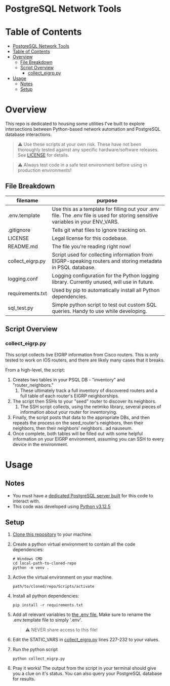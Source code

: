 # PostgreSQL Network Tools

# Table of Contents 
- [PostgreSQL Network Tools](#postgresql-network-tools)
- [Table of Contents](#table-of-contents)
- [Overview](#overview)
  - [File Breakdown](#file-breakdown)
  - [Script Overview](#script-overview)
    - [collect\_eigrp.py](#collect_eigrppy)
- [Usage](#usage)
  - [Notes](#notes)
  - [Setup](#setup)

# Overview
This repo is dedicated to housing some utilities I've built to explore intersections between Python-based network automation and PostgreSQL database interactions.

> :warning: Use these scripts at your own risk. These have not been thoroughly tested against any specific hardware/software releases. See [LICENSE](./LICENSE) for details.

> :warning: Always test code in a safe test environment before using in production environments!

## File Breakdown

| filename | purpose |
| --- | --- |
| .env.template | Use this as a template for filling out your .env file. The .env file is used for storing sensitive variables in your ENV_VARS. |
| .gitignore | Tells git what files to ignore tracking on. |
| LICENSE | Legal license for this codebase. |
| README.md | The file you're reading right now! |
| collect_eigrp.py | Script used for collecting information from EIGRP-speaking routers and storing metadata in PSQL database. |
| logging.conf | Logging configuration for the Python logging library. Currently unused, will use in future. |
| requirements.txt | Used by pip to automatically install all Python dependencies. | 
| sql_test.py | Simple python script to test out custom SQL queries. Handy to use while developing. | 

## Script Overview

### collect_eigrp.py

This script collects live EIGRP information from Cisco routers. This is only tested to work on IOS routers, and there are likely many cases that it breaks. 

From a high-level, the script: 
1. Creates two tables in your PSQL DB - "inventory" and "router_neighbors." 
   1. These ultimately track a full inventory of discovered routers and a full table of each router's EIGRP neighborships.
2. The script then SSHs to your "seed" router to discover its neighbors. 
   1. The SSH script collects, using the netmiko library, several pieces of information about your router for inventorying.
3. Finally, the script posts that data to the appropriate DBs, and then repeats the process on the seed_router's neighbors, then their neighbors, then their neighbors' neighbors.. ad nauseum. 
4. Once complete, both tables will be filled out with some helpful information on your EIGRP environment, assuming you can SSH to every device in the environment. 

# Usage

## Notes
- You must have a [dedicated PostgreSQL server built](https://www.postgresql.org/docs/16/tutorial-install.html) for this code to interact with. 
- This code was developed using [Python v3.12.5](https://www.python.org/downloads/release/python-3125/)

## Setup

1. [Clone this repository](https://github.com/git-guides/git-clone) to your machine.
   
2. Create a python virtual environment to contain all the code dependencies:

    ```
    # Windows CMD
    cd local-path-to-cloned-repo
    python -m venv .
    ```

3. Active the virtual environment on your machine.

    ```
    path/to/cloned/repo/Scripts/activate
    ```
    
4. Install all python dependencies:
   ```
   pip install -r requirements.txt
   ```

5. Add all relevant variables to [the .env file.](https://github.com/dakotah-hurda/psql-testing/blob/main/.env.template) Make sure to rename the .env.template file to simply '.env'. 

    > :warning: NEVER share access to this file!

6. Edit the STATIC_VARS in [collect_eigrp.py](https://github.com/dakotah-hurda/psql-testing/blob/a107f1e35771d8c5a1db59a132228f372f3cc70c/collect_eigrp.py#L227-L232) lines 227-232 to your values.

7. Run the python script

    ```
    python collect_eigrp.py
    ```

8. Pray it works! The output from the script in your terminal should give you a clue on it's status. You can also query your PostgreSQL database for results. 